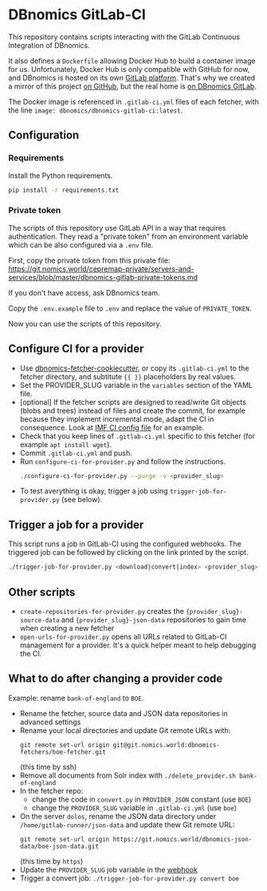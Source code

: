 # DBnomics GitLab-CI

This repository contains scripts interacting with the GitLab Continuous Integration of DBnomics.

It also defines a `Dockerfile` allowing Docker Hub to build a container image for us.
Unfortunately, Docker Hub is only compatible with GitHub for now, and DBnomics is hosted on its own [GitLab platform](https://git.nomics.world/). That's why we created a mirror of this project [on GitHub](https://github.com/dbnomics/dbnomics-gitlab-ci), but the real home is [on DBnomics GitLab](https://git.nomics.world/dbnomics/dbnomics-gitlab-ci).

The Docker image is referenced in `.gitlab-ci.yml` files of each fetcher, with the line `image: dbnomics/dbnomics-gitlab-ci:latest`.

## Configuration

### Requirements

Install the Python requirements.

```sh
pip install -r requirements.txt
```

### Private token

The scripts of this repository use GitLab API in a way that requires authentication.
They read a "private token" from an environment variable which can be also configured via a `.env` file.

First, copy the private token from this private file: https://git.nomics.world/cepremap-private/servers-and-services/blob/master/dbnomics-gitlab-private-tokens.md

If you don't have access, ask DBnomics team.

Copy the `.env.example` file to `.env` and replace the value of `PRIVATE_TOKEN`.

Now you can use the scripts of this repository.

## Configure CI for a provider

- Use [dbnomics-fetcher-cookiecutter](https://git.nomics.world/dbnomics/dbnomics-fetcher-cookiecutter), or copy its `.gitlab-ci.yml` to the fetcher directory, and subtitute `{{ }}` placeholders by real values.
- Set the PROVIDER_SLUG variable in the `variables` section of the YAML file.
- [optional] If the fetcher scripts are designed to read/write Git objects (blobs and trees) instead of files and create the commit, for example because they implement incremental mode, adapt the CI in consequence. Look at [IMF CI config file](https://git.nomics.world/dbnomics-fetchers/imf-fetcher/blob/master/.gitlab-ci.yml) for an example.
- Check that you keep lines of `.gitlab-ci.yml` specific to this fetcher (for example `apt install wget`).
- Commit `.gitlab-ci.yml` and push.
- Run `configure-ci-for-provider.py` and follow the instructions.
    ```sh
    ./configure-ci-for-provider.py --purge -v <provider_slug>
    ```
- To test averything is okay, trigger a job using `trigger-job-for-provider.py` (see below).

## Trigger a job for a provider

This script runs a job in GitLab-CI using the configured webhooks. The triggered job can be followed by clicking on the link printed by the script.

```sh
./trigger-job-for-provider.py <download|convert|index> <provider_slug>
```

## Other scripts

- `create-repositories-for-provider.py` creates the `{provider_slug}-source-data` and `{provider_slug}-json-data` repositories to gain time when creating a new fetcher
- `open-urls-for-provider.py` opens all URLs related to GitLab-CI management for a provider. It's a quick helper meant to help debugging the CI.

## What to do after changing a provider code

Example: rename `bank-of-england` to `BOE`.

- Rename the fetcher, source data and JSON data repositories in advanced settings
- Rename your local directories and update Git remote URLs with:
  ```
  git remote set-url origin git@git.nomics.world:dbnomics-fetchers/boe-fetcher.git
  ```
  (this time by ssh)
- Remove all documents from Solr index with `./delete_provider.sh bank-of-england`
- In the fetcher repo:
  - change the code in `convert.py` in `PROVIDER_JSON` constant (use `BOE`)
  - change the `PROVIDER_SLUG` variable in `.gitlab-ci.yml` (use `boe`)
- On the server `dolos`, rename the JSON data directory under `/home/gitlab-runner/json-data` and update thew Git remote URL:
  ```
  git remote set-url origin https://git.nomics.world/dbnomics-json-data/boe-json-data.git
  ```
  (this time by `https`)
- Update the `PROVIDER_SLUG` job variable in the [webhook](https://git.nomics.world/dbnomics-json-data/boe-json-data/settings/integrations)
- Trigger a convert job: `./trigger-job-for-provider.py convert boe`